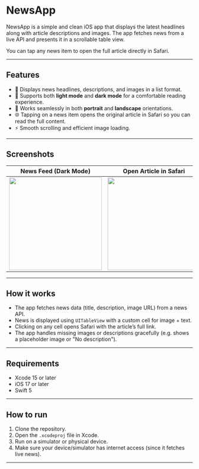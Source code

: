
# NewsApp

NewsApp is a simple and clean iOS app that displays the latest headlines along with article descriptions and images. The app fetches news from a live API and presents it in a scrollable table view.

You can tap any news item to open the full article directly in Safari.

---

## Features

* 📰 Displays news headlines, descriptions, and images in a list format.
* 🌙 Supports both **light mode** and **dark mode** for a comfortable reading experience.
* 📱 Works seamlessly in both **portrait** and **landscape** orientations.
* 🌐 Tapping on a news item opens the original article in Safari so you can read the full content.
* ⚡ Smooth scrolling and efficient image loading.

---

## Screenshots

| News Feed (Dark Mode) | Open Article in Safari | Landscape Support |
|-----------------------|-----------------------|------------------|
| <img src="https://github.com/user-attachments/assets/94970687-779f-4fe7-803d-d3fa90207b4d" width="250"> | <img src="https://github.com/user-attachments/assets/1be85414-ad57-4386-9ebf-b0dbcfc1818b" width="250"> | <img src="https://github.com/user-attachments/assets/e1a24e5a-2379-4b98-97b0-15fe81b49232" width="250"> |


---

## How it works

* The app fetches news data (title, description, image URL) from a news API.
* News is displayed using `UITableView` with a custom cell for image + text.
* Clicking on any cell opens Safari with the article’s full link.
* The app handles missing images or descriptions gracefully (e.g. shows a placeholder image or "No description").

---

## Requirements

* Xcode 15 or later
* iOS 17 or later
* Swift 5

---

## How to run

1. Clone the repository.
2. Open the `.xcodeproj` file in Xcode.
3. Run on a simulator or physical device.
4. Make sure your device/simulator has internet access (since it fetches live news).

---



